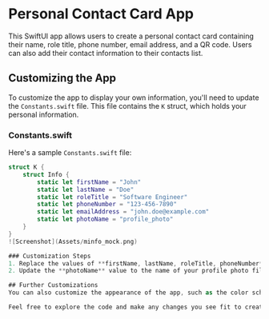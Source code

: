 # Personal Contact Card App

This SwiftUI app allows users to create a personal contact card containing their name, role title, phone number, email address, and a QR code. Users can also add their contact information to their contacts list.

## Customizing the App

To customize the app to display your own information, you'll need to update the `Constants.swift` file. This file contains the `K` struct, which holds your personal information.

### Constants.swift

Here's a sample `Constants.swift` file:

```swift
struct K {
    struct Info {
        static let firstName = "John"
        static let lastName = "Doe"
        static let roleTitle = "Software Engineer"
        static let phoneNumber = "123-456-7890"
        static let emailAddress = "john.doe@example.com"
        static let photoName = "profile_photo"
    }
}
![Screenshot](Assets/minfo_mock.png)

### Customization Steps
1. Replace the values of **firstName, lastName, roleTitle, phoneNumber**, and **emailAddress** with your own information.
2. Update the **photoName** value to the name of your profile photo file. Make sure to add the photo file (in a supported format such as .jpg or .png) to the project's assets.

## Further Customizations
You can also customize the appearance of the app, such as the color scheme and button styles, by editing the corresponding views and styles in the **ContentView.swift** and **ContactViewModel.swift** files.

Feel free to explore the code and make any changes you see fit to create a unique and personal contact card app!

